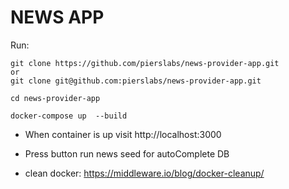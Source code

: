 # NEWS APP

Run: 
```
git clone https://github.com/pierslabs/news-provider-app.git
or
git clone git@github.com:pierslabs/news-provider-app.git

cd news-provider-app 

docker-compose up  --build     
```

- When container is up visit http://localhost:3000

- Press button run news seed for autoComplete DB

- clean docker: https://middleware.io/blog/docker-cleanup/